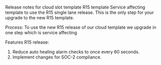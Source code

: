 Release notes for cloud slot template R15 template
Service affecting template to use the R15 single lane release. This is the only step for your upgrade to the new R15 template.

Process:
To use the new R15 release of our cloud template we upgrade in one step which is service affecting

Features R15 release:
1) Reduce auto healing alarm checks to once every 60 seconds.
2) Implement changes for SOC-2 compliance.